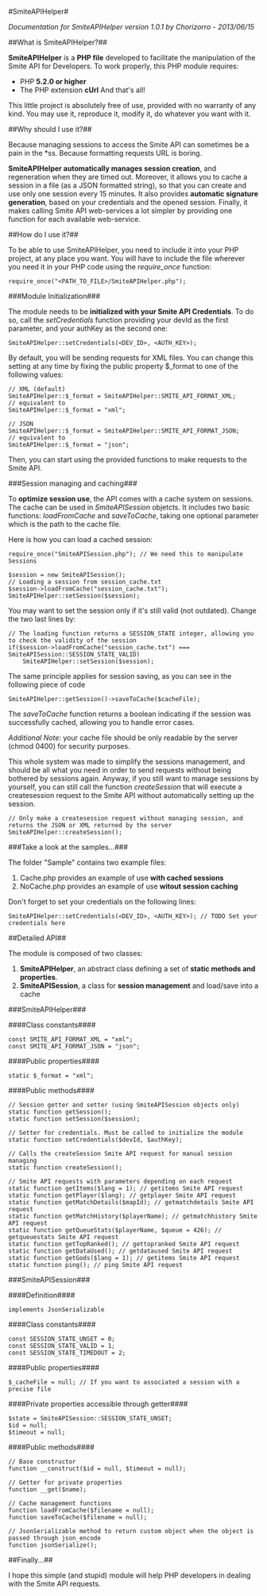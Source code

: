 #SmiteAPIHelper#


_Documentation for SmiteAPIHelper version 1.0.1_
_by Chorizorro - 2013/06/15_


##What is SmiteAPIHelper?##

__SmiteAPIHelper__ is a __PHP file__ developed to facilitate the manipulation of the Smite API for Developers.
To work properly, this PHP module requires:
- PHP __5.2.0 or higher__
- The PHP extension __cUrl__
And that's all!

This little project is absolutely free of use, provided with no warranty of any kind. You may use it, reproduce it, modify it, do whatever you want with it.

 
##Why should I use it?##

Because managing sessions to access the Smite API can sometimes be a pain in the *ss.
Because formatting requests URL is boring.

__SmiteAPIHelper automatically manages session creation__, and regeneration when they are timed out. Moreover, it allows you to cache a session in a file (as a JSON formatted string), so that you can create and use only one session every 15 minutes.
It also provides __automatic signature generation__, based on your credentials and the opened session.
Finally, it makes calling Smite API web-services a lot simpler by providing one function for each available web-service.


##How do I use it?##

To be able to use SmiteAPIHelper, you need to include it into your PHP project, at any place you want.
You will have to include the file wherever you need it in your PHP code using the _require_once_ function:

    require_once("<PATH_TO_FILE>/SmiteAPIHelper.php");
  
###Module Initialization###
	
The module needs to be __initialized with your Smite API Credentials__. To do so, call the _setCredentials_ function providing your devId as the first parameter, and your authKey as the second one:

	SmiteAPIHelper::setCredentials(<DEV_ID>, <AUTH_KEY>);
	
By default, you will be sending requests for XML files. You can change this setting at any time by fixing the public property $_format to one of the following values:
	
	// XML (default)
	SmiteAPIHelper::$_format = SmiteAPIHelper::SMITE_API_FORMAT_XML;
	// equivalent to
	SmiteAPIHelper::$_format = "xml";
	
	// JSON
	SmiteAPIHelper::$_format = SmiteAPIHelper::SMITE_API_FORMAT_JSON;
	// equivalent to
	SmiteAPIHelper::$_format = "json";
	
Then, you can start using the provided functions to make requests to the Smite API.

###Session managing and caching###

To __optimize session use__, the API comes with a cache system on sessions. The cache can be used in _SmiteAPISession_ objetcts.
It includes two basic functions: _loadFromCache_ and _saveToCache_, taking one optional parameter which is the path to the cache file.

Here is how you can load a cached session:

	require_once("SmiteAPISession.php"); // We need this to manipulate Sessions
	
	$session = new SmiteAPISession();
	// Loading a session from session_cache.txt
	$session->loadFromCache("session_cache.txt");
	SmiteAPIHelper::setSession($session);

You may want to set the session only if it's still valid (not outdated). Change the two last lines by:

	// The loading function returns a SESSION_STATE integer, allowing you to check the validity of the session
	if($session->loadFromCache("session_cache.txt") === SmiteAPISession::SESSION_STATE_VALID)
		SmiteAPIHelper::setSession($session);

The same principle applies for session saving, as you can see in the following piece of code

	SmiteAPIHelper::getSession()->saveToCache($cacheFile);

The _saveToCache_ function returns a boolean indicating if the session was successfully cached, allowing you to handle error cases.

_Additional Note_: your cache file should be only readable by the server (chmod 0400) for security purposes.



This whole system was made to simplify the sessions management, and should be all what you need in order to send requests without being bothered by sessions again.
Anyway, if you still want to manage sessions by yourself, you can still call the function _createSession_ that will execute a createsession request to the Smite API without automatically setting up the session.
	
	// Only make a createsession request without managing session, and returns the JSON or XML returned by the server
	SmiteAPIHelper::createSession();

###Take a look at the samples...###

The folder "Sample" contains two example files:

1.	Cache.php provides an example of use __with cached sessions__
2.	NoCache.php provides an example of use __witout session caching__

Don't forget to set your credentials on the following lines:

	SmiteAPIHelper::setCredentials(<DEV_ID>, <AUTH_KEY>); // TODO Set your credentials here


##Detailed API##

The module is composed of two classes:

1.	__SmiteAPIHelper__, an abstract class defining a set of __static methods and properties__.
2.	__SmiteAPISession__, a class for __session management__ and load/save into a cache

###SmiteAPIHelper###
	
####Class constants####

	const SMITE_API_FORMAT_XML = "xml";
	const SMITE_API_FORMAT_JSON = "json";

####Public properties####

	static $_format = "xml";
	
####Public methods####
	
	// Session getter and setter (using SmiteAPISession objects only)
	static function getSession();
	static function setSession($session);
	
	// Setter for credentials. Must be called to initialize the module
	static function setCredentials($devId, $authKey);
	
	// Calls the createSession Smite API request for manual session managing
	static function createSession();
	
	// Smite API requests with parameters depending on each request
	static function getItems($lang = 1); // getitems Smite API request
	static function getPlayer($lang); // getplayer Smite API request
	static function getMatchDetails($mapId); // getmatchdetails Smite API request
	static function getMatchHistory($playerName); // getmatchhistory Smite API request
	static function getQueueStats($playerName, $queue = 426); // getqueuestats Smite API request
	static function getTopRanked(); // gettopranked Smite API request
	static function getDataUsed(); // getdataused Smite API request
	static function getGods($lang = 1); // getitems Smite API request
	static function ping(); // ping Smite API request

###SmiteAPISession###
	
####Definition####

	implements JsonSerializable
	
####Class constants####

	const SESSION_STATE_UNSET = 0;
	const SESSION_STATE_VALID = 1;
	const SESSION_STATE_TIMEDOUT = 2;

####Public properties####

	$_cacheFile = null; // If you want to associated a session with a precise file

####Private properties accessible through getter####
	
	$state = SmiteAPISession::SESSION_STATE_UNSET;
	$id = null;
	$timeout = null;
	
####Public methods####

	// Base constructor
	function __construct($id = null, $timeout = null);
	
	// Getter for private properties
	function __get($name);

	// Cache management functions
	function loadFromCache($filename = null);
	function saveToCache($filename = null);

	// JsonSerializable method to return custom object when the object is passed through json_encode
	function jsonSerialize();

	
##Finally...##

I hope this simple (and stupid) module will help PHP developers in dealing with the Smite API requests.
